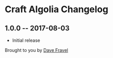 # Craft Algolia Changelog

## 1.0.0 -- 2017-08-03

* Initial release

Brought to you by [Dave Fravel](https://davefravel.com)

